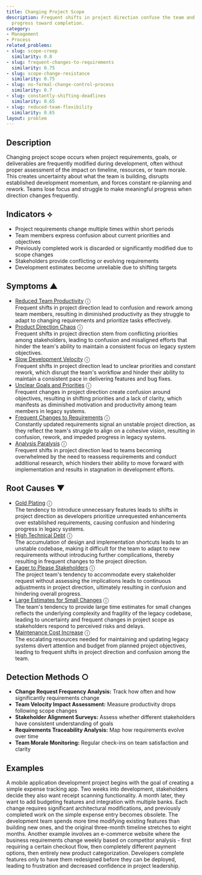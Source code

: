 ```yaml
---
title: Changing Project Scope
description: Frequent shifts in project direction confuse the team and prevent steady
  progress toward completion.
category:
- Management
- Process
related_problems:
- slug: scope-creep
  similarity: 0.8
- slug: frequent-changes-to-requirements
  similarity: 0.75
- slug: scope-change-resistance
  similarity: 0.75
- slug: no-formal-change-control-process
  similarity: 0.7
- slug: constantly-shifting-deadlines
  similarity: 0.65
- slug: reduced-team-flexibility
  similarity: 0.65
layout: problem
---
```


## Description

Changing project scope occurs when project requirements, goals, or deliverables are frequently modified during development, often without proper assessment of the impact on timeline, resources, or team morale. This creates uncertainty about what the team is building, disrupts established development momentum, and forces constant re-planning and rework. Teams lose focus and struggle to make meaningful progress when direction changes frequently.


## Indicators ⟡

- Project requirements change multiple times within short periods
- Team members express confusion about current priorities and objectives
- Previously completed work is discarded or significantly modified due to scope changes
- Stakeholders provide conflicting or evolving requirements
- Development estimates become unreliable due to shifting targets


## Symptoms ▲

- [Reduced Team Productivity](reduced-team-productivity.md) <span class="info-tooltip" title="Confidence: 0.470, Strength: 0.777">ⓘ</span>
<br/>  Frequent shifts in project direction lead to confusion and rework among team members, resulting in diminished productivity as they struggle to adapt to changing requirements and prioritize tasks effectively.
- [Product Direction Chaos](product-direction-chaos.md) <span class="info-tooltip" title="Confidence: 0.461, Strength: 0.777">ⓘ</span>
<br/>  Frequent shifts in project direction stem from conflicting priorities among stakeholders, leading to confusion and misaligned efforts that hinder the team's ability to maintain a consistent focus on legacy system objectives.
- [Slow Development Velocity](slow-development-velocity.md) <span class="info-tooltip" title="Confidence: 0.404, Strength: 0.754">ⓘ</span>
<br/>  Frequent shifts in project direction lead to unclear priorities and constant rework, which disrupt the team's workflow and hinder their ability to maintain a consistent pace in delivering features and bug fixes.
- [Unclear Goals and Priorities](unclear-goals-and-priorities.md) <span class="info-tooltip" title="Confidence: 0.392, Strength: 0.873">ⓘ</span>
<br/>  Frequent changes in project direction create confusion around objectives, resulting in shifting priorities and a lack of clarity, which manifests as diminished motivation and productivity among team members in legacy systems.
- [Frequent Changes to Requirements](frequent-changes-to-requirements.md) <span class="info-tooltip" title="Confidence: 0.386, Strength: 0.601">ⓘ</span>
<br/>  Constantly updated requirements signal an unstable project direction, as they reflect the team's struggle to align on a cohesive vision, resulting in confusion, rework, and impeded progress in legacy systems.
- [Analysis Paralysis](analysis-paralysis.md) <span class="info-tooltip" title="Confidence: 0.323, Strength: 0.722">ⓘ</span>
<br/>  Frequent shifts in project direction lead to teams becoming overwhelmed by the need to reassess requirements and conduct additional research, which hinders their ability to move forward with implementation and results in stagnation in development efforts.

## Root Causes ▼

- [Gold Plating](gold-plating.md) <span class="info-tooltip" title="Confidence: 0.369, Strength: 0.888">ⓘ</span>
<br/>  The tendency to introduce unnecessary features leads to shifts in project direction as developers prioritize unrequested enhancements over established requirements, causing confusion and hindering progress in legacy systems.
- [High Technical Debt](high-technical-debt.md) <span class="info-tooltip" title="Confidence: 0.365, Strength: 0.843">ⓘ</span>
<br/>  The accumulation of design and implementation shortcuts leads to an unstable codebase, making it difficult for the team to adapt to new requirements without introducing further complications, thereby resulting in frequent changes to the project direction.
- [Eager to Please Stakeholders](eager-to-please-stakeholders.md) <span class="info-tooltip" title="Confidence: 0.363, Strength: 0.863">ⓘ</span>
<br/>  The project team's tendency to accommodate every stakeholder request without assessing the implications leads to continuous adjustments in project direction, ultimately resulting in confusion and hindering overall progress.
- [Large Estimates for Small Changes](large-estimates-for-small-changes.md) <span class="info-tooltip" title="Confidence: 0.348, Strength: 0.819">ⓘ</span>
<br/>  The team's tendency to provide large time estimates for small changes reflects the underlying complexity and fragility of the legacy codebase, leading to uncertainty and frequent changes in project scope as stakeholders respond to perceived risks and delays.
- [Maintenance Cost Increase](maintenance-cost-increase.md) <span class="info-tooltip" title="Confidence: 0.310, Strength: 0.674">ⓘ</span>
<br/>  The escalating resources needed for maintaining and updating legacy systems divert attention and budget from planned project objectives, leading to frequent shifts in project direction and confusion among the team.

## Detection Methods ○

- **Change Request Frequency Analysis:** Track how often and how significantly requirements change
- **Team Velocity Impact Assessment:** Measure productivity drops following scope changes
- **Stakeholder Alignment Surveys:** Assess whether different stakeholders have consistent understanding of goals
- **Requirements Traceability Analysis:** Map how requirements evolve over time
- **Team Morale Monitoring:** Regular check-ins on team satisfaction and clarity


## Examples

A mobile application development project begins with the goal of creating a simple expense tracking app. Two weeks into development, stakeholders decide they also want receipt scanning functionality. A month later, they want to add budgeting features and integration with multiple banks. Each change requires significant architectural modifications, and previously completed work on the simple expense entry becomes obsolete. The development team spends more time modifying existing features than building new ones, and the original three-month timeline stretches to eight months. Another example involves an e-commerce website where the business requirements change weekly based on competitor analysis - first requiring a certain checkout flow, then completely different payment options, then entirely new product categorization. Developers complete features only to have them redesigned before they can be deployed, leading to frustration and decreased confidence in project leadership.
